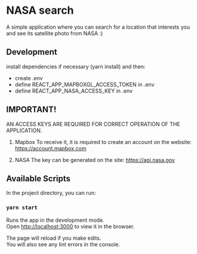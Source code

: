 # NASA search

A simple application where you can search for a location that interests you and see its satellite photo from NASA :)

## Development

install dependencies if necessary (yarn install) and then:

- create .env
- define REACT_APP_MAPBOXGL_ACCESS_TOKEN in .env
- define REACT_APP_NASA_ACCESS_KEY in .env

## IMPORTANT!

AN ACCESS KEYS ARE REQUIRED FOR CORRECT OPERATION OF THE APPLICATION.

1. Mapbox
   To receive it, it is required to create an account on the website: https://account.mapbox.com

2. NASA
   The key can be generated on the site: https://api.nasa.gov

## Available Scripts

In the project directory, you can run:

### `yarn start`

Runs the app in the development mode.\
Open [http://localhost:3000](http://localhost:3000) to view it in the browser.

The page will reload if you make edits.\
You will also see any lint errors in the console.
